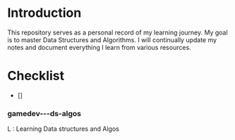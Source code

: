 
# Introduction
This repository serves as a personal record of my learning journey. My goal is to master Data Structures and Algorithms. I will continually update my notes and document everything I learn from various resources.

# Checklist

- [] 

### gamedev---ds-algos
L : Learning Data structures and Algos
